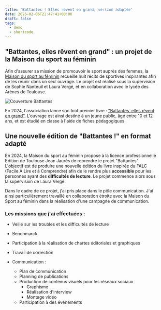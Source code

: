 ```yaml
---
title: 'Battantes ! Elles rêvent en grand, version adaptée'
date: 2025-02-06T21:47:41+00:00
draft: false
tags:
  - demo
  - shortcode
---
```


##  "Battantes, elles rêvent en grand" : un projet de la Maison du sport au féminin 

Afin d'assurer sa mission de promouvoir le sport auprès des femmes, la [Maison du sport au féminin](https://maisondusportaufeminin.fr/) recueille huit récits de sportives inspirantes afin de les réunir dans un seul ouvrage. Le projet est réalisé sous la supervision de Sophie Nanteuil et Laura Vergé, et en collaboration avec le lycée des Arènes de Toulouse. 

![Couverture Battantes](https://maisondusportaufeminin.fr/wp-content/uploads/2022/10/Couverture-battantes3.jpg)

En 2024, l'association lance son tout premier livre : ["Battantes, elles rêvent en grand"](https://maisondusportaufeminin.fr/battantes-elles-revent-en-grand/). 
L'ouvrage est ainsi destiné à un jeune public, âgé entre 10 et 12 ans, et est étudié en classe à l'aide de fiches pédagogiques. 

## Une nouvelle édition de "Battantes !" en format adapté

En 2024, la Maison du sport au féminin propose à la licence professionnelle Edition de Toulouse Jean Jaurès de reprendre le projet "Battantes". L'objectif est de produire une nouvelle édition du livre inspirée du FALC (Facile A Lire et à Comprendre) afin de le rendre plus **accessible** pour les personnes ayant des **difficultés de lecture**. Le projet commence alors sous la supervision de Laura Vergé. 

Dans le cadre de ce projet, j'ai pris place dans le pôle communication. J'ai ainsi particulièrement travaillé en collaboration étroite avec la Maison du Sport au féminin dans la réalisation d'une campagne de communication. 

### Les missions que j'ai effectuées :
  * Veille sur les troubles et les difficultés de lecture
  * Benchmarck 
  * Participation à la réalisation de chartes éditoriales et graphiques
  * Travail de correction

  * Communication : 
    * Plan de communication 
    * Planning de publications 
    * Production de contenus visuels pour les réseaux sociaux 
      * Graphisme 
      * Réalisation d'interview
      * Montage vidéo 
    * Participation à des événements
